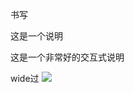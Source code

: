 书写

这是一个说明

 <h0>  这是一个非常好的交互式说明 </h0>

 wide过
<img src="https://encrypted-tbn0.gstatic.com/images?q=tbn:ANd9GcSTusoSfnmndO6qB4xtGz1KJXwsOEIV_DcDsj0wv1JflZ2qKw8i-o78W7L-ITwXXaL0GmE&usqp=CAU" >
